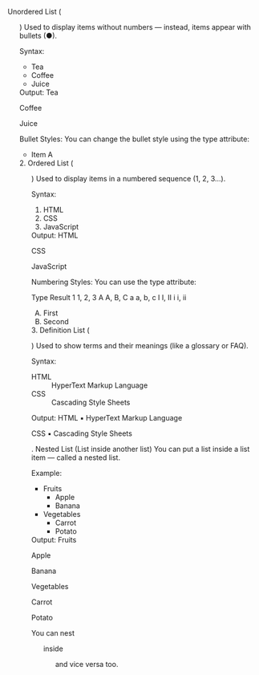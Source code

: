 Unordered List (<ul>)
Used to display items without numbers — instead, items appear with bullets (●).

 Syntax:

<ul>
  <li>Tea</li>
  <li>Coffee</li>
  <li>Juice</li>
</ul>
 Output:
Tea

Coffee

Juice

 Bullet Styles:
You can change the bullet style using the type attribute:


<ul type="circle">     <!-- or disc, square -->
  <li>Item A</li>
</ul>
 2. Ordered List (<ol>)
Used to display items in a numbered sequence (1, 2, 3…).

 Syntax:
<ol>
  <li>HTML</li>
  <li>CSS</li>
  <li>JavaScript</li>
</ol>
 Output:
HTML

CSS

JavaScript

 Numbering Styles:
You can use the type attribute:

Type	Result
1	1, 2, 3
A	A, B, C
a	a, b, c
I	I, II
i	i, ii


<ol type="A">
  <li>First</li>
  <li>Second</li>
</ol>
 3. Definition List (<dl>)
Used to show terms and their meanings (like a glossary or FAQ).

 Syntax:

<dl>
  <dt>HTML</dt>
  <dd>HyperText Markup Language</dd>

  <dt>CSS</dt>
  <dd>Cascading Style Sheets</dd>
</dl>
 Output:
HTML
▪️ HyperText Markup Language

CSS
▪️ Cascading Style Sheets

 . Nested List (List inside another list)
You can put a list inside a list item — called a nested list.

 Example:

<ul>
  <li>Fruits
    <ul>
      <li>Apple</li>
      <li>Banana</li>
    </ul>
  </li>
  <li>Vegetables
    <ul>
      <li>Carrot</li>
      <li>Potato</li>
    </ul>
  </li>
</ul>
 Output:
Fruits

Apple

Banana

Vegetables

Carrot

Potato

 You can nest <ol> inside <ul> and vice versa too.
